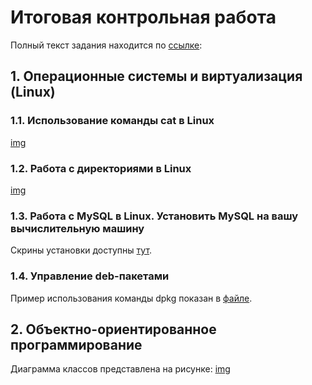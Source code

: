 # Итоговая контрольная работа #

Полный текст задания находится по [ссылке](/Итоговая%20контрольная%20работа.pdf):

## 1. Операционные системы и виртуализация (Linux) ##

### 1.1. Использование команды cat в Linux ###

[img](/img/lin1.jpg)

### 1.2. Работа с директориями в Linux ###

[img](/img/lin2.jpg)

### 1.3. Работа с MySQL в Linux. Установить MySQL на вашу вычислительную машину  ###

Скрины установки доступны [тут](/Linux/mysql.pdf).

### 1.4. Управление deb-пакетами ###

Пример использования команды dpkg показан в [файле](/Linux/dpkg.pdf).


## 2. Объектно-ориентированное программирование ##

Диаграмма классов представлена на рисунке:
[img](/img/Диаграмма%20классов.jpg)

